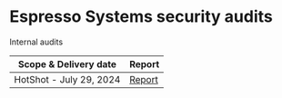 # Espresso Systems security audits


Internal audits

| Scope & Delivery date       | Report                                                        |
|-----------------------------|---------------------------------------------------------------|
| HotShot - July 29, 2024   | [Report](./internal-reviews/EspressoHotshot-2024internal.pdf) |
